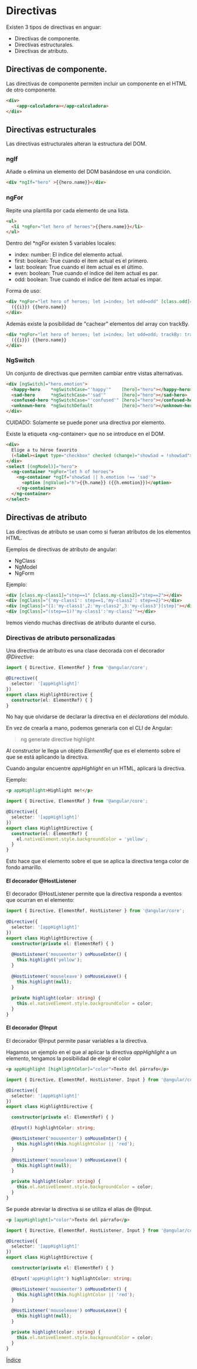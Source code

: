 # Directivas

Existen 3 tipos de directivas en anguar:
- Directivas de componente.
- Directivas estructurales.
- Directivas de atributo.

## Directivas de componente.

Las directivas de componente permiten incluir un componente en el HTML de otro componente.

```html
<div>
    <app-calculadora></app-calculadora>
</div>
```

## Directivas estructurales

Las directivas estructurales alteran la estructura del DOM.

### ngIf

Añade o elimina un elemento del DOM basándose en una condición.

```html
<div *ngIf="hero" >{{hero.name}}</div>
```

### ngFor

Repite una plantilla por cada elemento de una lista.

```html
<ul>
  <li *ngFor="let hero of heroes">{{hero.name}}</li>
</ul>
```

Dentro del *ngFor existen 5 variables locales:
- index: number: El índice del elemento actual.
- first: boolean: True cuando el item actual es el primero.
- last: boolean: True cuando el item actual es el último.
- even: boolean: True cuando el índice del item actual es par.
- odd: boolean: True cuando el índice del item actual es impar.

Forma de uso:

```html
<div *ngFor="let hero of heroes; let i=index; let odd=odd" [class.odd]="odd">
  ({{i}}) {{hero.name}}
</div>
```

Además existe la posibilidad de "cachear" elementos del array con trackBy. 

```html
<div *ngFor="let hero of heroes; let i=index; let odd=odd; trackBy: trackById" [class.odd]="odd">
  ({{i}}) {{hero.name}}
</div>
```


### NgSwitch

Un conjunto de directivas que permiten cambiar entre vistas alternativas.

```html
<div [ngSwitch]="hero.emotion">
  <happy-hero    *ngSwitchCase="'happy'"    [hero]="hero"></happy-hero>
  <sad-hero      *ngSwitchCase="'sad'"      [hero]="hero"></sad-hero>
  <confused-hero *ngSwitchCase="'confused'" [hero]="hero"></confused-hero>
  <unknown-hero  *ngSwitchDefault           [hero]="hero"></unknown-hero>
</div>
```

CUIDADO: Solamente se puede poner una directiva por elemento.

Existe la etiqueta &lt;ng-container> que no se introduce en el DOM.

```html
<div>
  Elige a tu héroe favorito
  (<label><input type="checkbox" checked (change)="showSad = !showSad">ocultar héroes tristes</label>).
</div>
<select [(ngModel)]="hero">
  <ng-container *ngFor="let h of heroes">
    <ng-container *ngIf="showSad || h.emotion !== 'sad'">
      <option [ngValue]="h">{{h.name}} ({{h.emotion}})</option>
    </ng-container>
  </ng-container>
</select>
```

## Directivas de atributo

Las directivas de atributo se usan como si fueran atributos de los elementos HTML.

Ejemplos de directivas de atributo de angular:
- NgClass
- NgModel
- NgForm

Ejemplo: 

```html
<div [class.my-class1]="step==1" [class.my-class2]="step==2"></div>
<div [ngClass]="{'my-class1': step==1,'my-class2': step==2}"></div>
<div [ngClass]="{1:'my-class1',2:'my-class2',3:'my-class3'}[step]"></div>
<div [ngClass]="(step==1)?'my-class1':'my-class2'"></div>
```

Iremos viendo muchas directivas de atributo durante el curso.

### Directivas de atributo personalizadas

Una directiva de atributo es una clase decorada con el decorador *@Directive*:

```typescript
import { Directive, ElementRef } from '@angular/core';

@Directive({
  selector: '[appHighlight]'
})
export class HighlightDirective {
  constructor(el: ElementRef) { }
}
```

No hay que olvidarse de declarar la directiva en el *declarations* del módulo.

En vez de crearla a mano, podemos generarla con el CLI de Angular:

> ng generate directive highlight

Al constructor le llega un objeto *ElementRef* que es el elemento sobre el que se está aplicando la directiva.

Cuando angular encuentre *appHighlight* en un HTML, aplicará la directiva.

Ejemplo:

```html
<p appHighlight>Highlight me!</p>
```

```typescript
import { Directive, ElementRef } from '@angular/core';

@Directive({
  selector: '[appHighlight]'
})
export class HighlightDirective {
  constructor(el: ElementRef) {
    el.nativeElement.style.backgroundColor = 'yellow';
  }
}
```

Esto hace que el elemento sobre el que se aplica la directiva tenga color de fondo amarillo.

#### El decorador @HostListener

El decorador @HostListener permite que la directiva responda a eventos que ocurran en el elemento:

```typescript
import { Directive, ElementRef, HostListener } from '@angular/core';
 
@Directive({
  selector: '[appHighlight]'
})
export class HighlightDirective {
  constructor(private el: ElementRef) { }
 
  @HostListener('mouseenter') onMouseEnter() {
    this.highlight('yellow');
  }
 
  @HostListener('mouseleave') onMouseLeave() {
    this.highlight(null);
  }
 
  private highlight(color: string) {
    this.el.nativeElement.style.backgroundColor = color;
  }
}
```

#### El decorador @Input

El decorador @Input permite pasar variables a la directiva.

Hagamos un ejemplo en el que al aplicar la directiva *appHighlight* a un elemento, tengamos la posibilidad de elegir el color

```html
<p appHighlight [highlightColor]="color">Texto del párrafo</p>
```

```typescript
import { Directive, ElementRef, HostListener, Input } from '@angular/core';

@Directive({
  selector: '[appHighlight]'
})
export class HighlightDirective {

  constructor(private el: ElementRef) { }

  @Input() highlightColor: string;

  @HostListener('mouseenter') onMouseEnter() {
    this.highlight(this.highlightColor || 'red');
  }

  @HostListener('mouseleave') onMouseLeave() {
    this.highlight(null);
  }

  private highlight(color: string) {
    this.el.nativeElement.style.backgroundColor = color;
  }
}
```

Se puede abreviar la directiva si se utiliza el alias de @Input.

```html
<p [appHighlight]="color">Texto del párrafo</p>
```

```typescript
import { Directive, ElementRef, HostListener, Input } from '@angular/core';

@Directive({
  selector: '[appHighlight]'
})
export class HighlightDirective {

  constructor(private el: ElementRef) { }

  @Input('appHighlight') highlightColor: string;

  @HostListener('mouseenter') onMouseEnter() {
    this.highlight(this.highlightColor || 'red');
  }

  @HostListener('mouseleave') onMouseLeave() {
    this.highlight(null);
  }

  private highlight(color: string) {
    this.el.nativeElement.style.backgroundColor = color;
  }
}
```







[Índice](index.md)
